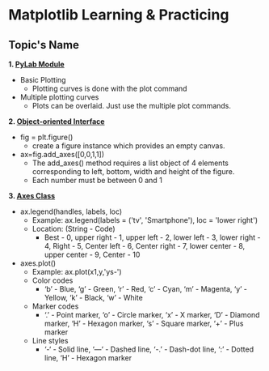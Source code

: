 # Matplotlib Learning & Practicing

## Topic's Name 

**1. [PyLab Module](https://github.com/Kowshik890/PythonLibraries/blob/main/Matplotlib/PyLab%20Module.ipynb)**
  * Basic Plotting
    * Plotting curves is done with the plot command
  * Multiple plotting curves
    * Plots can be overlaid. Just use the multiple plot commands.
  
**2. [Object-oriented Interface](https://github.com/Kowshik890/PythonLibraries/blob/main/Matplotlib/Object-oriented%20Interface.ipynb)**
  * fig = plt.figure()
    * create a figure instance which provides an empty canvas.
  * ax=fig.add_axes([0,0,1,1])
    * The add_axes() method requires a list object of 4 elements corresponding to left, bottom, width and height of the figure. 
    * Each number must be between 0 and 1
  
**3. [Axes Class](https://github.com/Kowshik890/PythonLibraries/blob/main/Matplotlib/Axes%20Class.ipynb)**
  * ax.legend(handles, labels, loc)
    * Example: ax.legend(labels = ('tv', 'Smartphone'), loc = 'lower right')
    * Location: (String - Code)
      * Best - 0, upper right	- 1, upper left	- 2, lower left	- 3, lower right - 4, Right	- 5, Center left	- 6, Center right	- 7, lower center	- 8, upper center -	9, Center -	10
  * axes.plot()
    * Example: ax.plot(x1,y,'ys-')
    * Color codes
      * ‘b’	- Blue, ‘g’	- Green, ‘r’ -	Red, ‘c’ -	Cyan, ‘m’ -	Magenta, ‘y’	- Yellow, ‘k’ -	Black, ‘w’ -	White
    * Marker codes
      * ‘.’	- Point marker, ‘o’ -	Circle marker, ‘x’ -	X marker, ‘D’ -	Diamond marker, ‘H’	- Hexagon marker, ‘s’ -	Square marker, ‘+’ -	Plus marker
    * Line styles
      * ‘-‘	- Solid line, ‘—‘ -	Dashed line, ‘-.’ -	Dash-dot line, ‘:’ -	Dotted line, ‘H’ -	Hexagon marker
